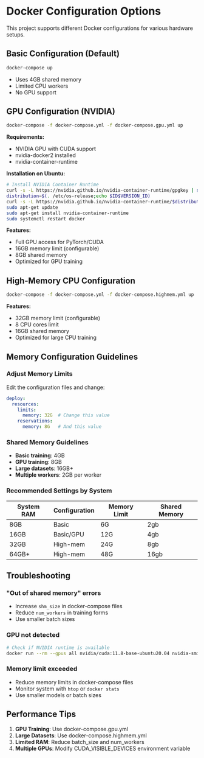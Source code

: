 # Docker Configuration Options

This project supports different Docker configurations for various hardware setups.

## Basic Configuration (Default)
```bash
docker-compose up
```
- Uses 4GB shared memory
- Limited CPU workers
- No GPU support

## GPU Configuration (NVIDIA)
```bash
docker-compose -f docker-compose.yml -f docker-compose.gpu.yml up
```

**Requirements:**
- NVIDIA GPU with CUDA support
- nvidia-docker2 installed
- nvidia-container-runtime

**Installation on Ubuntu:**
```bash
# Install NVIDIA Container Runtime
curl -s -L https://nvidia.github.io/nvidia-container-runtime/gpgkey | sudo apt-key add -
distribution=$(. /etc/os-release;echo $ID$VERSION_ID)
curl -s -L https://nvidia.github.io/nvidia-container-runtime/$distribution/nvidia-container-runtime.list | sudo tee /etc/apt/sources.list.d/nvidia-container-runtime.list
sudo apt-get update
sudo apt-get install nvidia-container-runtime
sudo systemctl restart docker
```

**Features:**
- Full GPU access for PyTorch/CUDA
- 16GB memory limit (configurable)
- 8GB shared memory
- Optimized for GPU training

## High-Memory CPU Configuration
```bash
docker-compose -f docker-compose.yml -f docker-compose.highmem.yml up
```

**Features:**
- 32GB memory limit (configurable)
- 8 CPU cores limit
- 16GB shared memory
- Optimized for large CPU training

## Memory Configuration Guidelines

### Adjust Memory Limits
Edit the configuration files and change:

```yaml
deploy:
  resources:
    limits:
      memory: 32G  # Change this value
    reservations:
      memory: 8G   # And this value
```

### Shared Memory Guidelines
- **Basic training**: 4GB
- **GPU training**: 8GB
- **Large datasets**: 16GB+
- **Multiple workers**: 2GB per worker

### Recommended Settings by System

| System RAM | Configuration | Memory Limit | Shared Memory |
|------------|--------------|--------------|---------------|
| 8GB        | Basic        | 6G           | 2gb           |
| 16GB       | Basic/GPU    | 12G          | 4gb           |
| 32GB       | High-mem     | 24G          | 8gb           |
| 64GB+      | High-mem     | 48G          | 16gb          |

## Troubleshooting

### "Out of shared memory" errors
- Increase `shm_size` in docker-compose files
- Reduce `num_workers` in training forms
- Use smaller batch sizes

### GPU not detected
```bash
# Check if NVIDIA runtime is available
docker run --rm --gpus all nvidia/cuda:11.8-base-ubuntu20.04 nvidia-smi
```

### Memory limit exceeded
- Reduce memory limits in docker-compose files
- Monitor system with `htop` or `docker stats`
- Use smaller models or batch sizes

## Performance Tips

1. **GPU Training**: Use docker-compose.gpu.yml
2. **Large Datasets**: Use docker-compose.highmem.yml
3. **Limited RAM**: Reduce batch_size and num_workers
4. **Multiple GPUs**: Modify CUDA_VISIBLE_DEVICES environment variable
